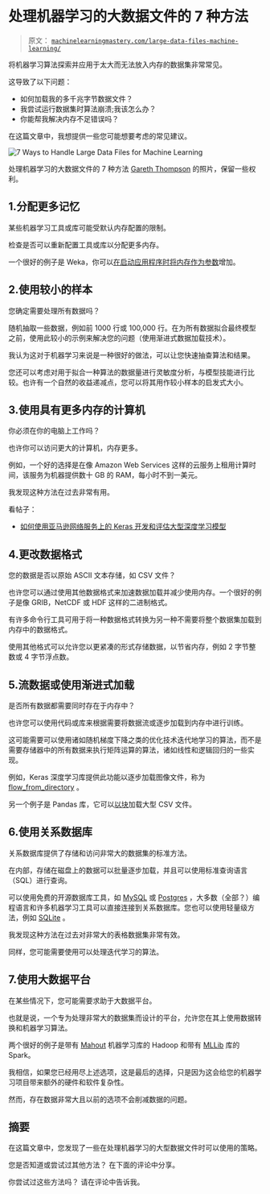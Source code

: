 # 处理机器学习的大数据文件的 7 种方法

> 原文： [`machinelearningmastery.com/large-data-files-machine-learning/`](https://machinelearningmastery.com/large-data-files-machine-learning/)

将机器学习算法探索并应用于太大而无法放入内存的数据集非常常见。

这导致了以下问题：

*   如何加载我的多千兆字节数据文件？
*   我尝试运行数据集时算法崩溃;我该怎么办？
*   你能帮我解决内存不足错误吗？

在这篇文章中，我想提供一些您可能想要考虑的常见建议。

![7 Ways to Handle Large Data Files for Machine Learning](https://3qeqpr26caki16dnhd19sv6by6v-wpengine.netdna-ssl.com/wp-content/uploads/2017/05/7-Ways-to-Handle-Large-Data-Files-for-Machine-Learning.jpg)

处理机器学习的大数据文件的 7 种方法
[Gareth Thompson](https://www.flickr.com/photos/evo_gt/12267202894/) 的照片，保留一些权利。

## 1.分配更多记忆

某些机器学习工具或库可能受默认内存配置的限制。

检查是否可以重新配置工具或库以分配更多内存。

一个很好的例子是 Weka，你可以[在启动应用程序时将内存作为参数](https://weka.wikispaces.com/OutOfMemoryException)增加。

## 2.使用较小的样本

您确定需要处理所有数据吗？

随机抽取一些数据，例如前 1000 行或 100,000 行。在为所有数据拟合最终模型之前，使用此较小的示例来解决您的问题（使用渐进式数据加载技术）。

我认为这对于机器学习来说是一种很好的做法，可以让您快速抽查算法和结果。

您还可以考虑对用于拟合一种算法的数据量进行灵敏度分析，与模型技能进行比较。也许有一个自然的收益递减点，您可以将其用作较小样本的启发式大小。

## 3.使用具有更多内存的计算机

你必须在你的电脑上工作吗？

也许你可以访问更大的计算机，内存更多。

例如，一个好的选择是在像 Amazon Web Services 这样的云服务上租用计算时间，该服务为机器提供数十 GB 的 RAM，每小时不到一美元。

我发现这种方法在过去非常有用。

看帖子：

*   [如何使用亚马逊网络服务上的 Keras 开发和评估大型深度学习模型](http://machinelearningmastery.com/develop-evaluate-large-deep-learning-models-keras-amazon-web-services/)

## 4.更改数据格式

您的数据是否以原始 ASCII 文本存储，如 CSV 文件？

也许您可以通过使用其他数据格式来加速数据加载并减少使用内存。一个很好的例子是像 GRIB，NetCDF 或 HDF 这样的二进制格式。

有许多命令行工具可用于将一种数据格式转换为另一种不需要将整个数据集加载到内存中的数据格式。

使用其他格式可以允许您以更紧凑的形式存储数据，以节省内存，例如 2 字节整数或 4 字节浮点数。

## 5.流数据或使用渐进式加载

是否所有数据都需要同时存在于内存中？

也许您可以使用代码或库来根据需要将数据流或逐步加载到内存中进行训练。

这可能需要可以使用诸如随机梯度下降之类的优化技术迭代地学习的算法，而不是需要存储器中的所有数据来执行矩阵运算的算法，诸如线性和逻辑回归的一些实现。

例如，Keras 深度学习库提供此功能以逐步加载图像文件，称为 [flow_from_directory](https://keras.io/preprocessing/image/) 。

另一个例子是 Pandas 库，它可以[以块](http://pandas.pydata.org/pandas-docs/stable/io.html#iterating-through-files-chunk-by-chunk)加载大型 CSV 文件。

## 6.使用关系数据库

关系数据库提供了存储和访问非常大的数据集的标准方法。

在内部，存储在磁盘上的数据可以批量逐步加载，并且可以使用标准查询语言（SQL）进行查询。

可以使用免费的开源数据库工具，如 [MySQL](https://www.mysql.com/) 或 [Postgres](https://www.postgresql.org/) ，大多数（全部？）编程语言和许多机器学习工具可以直接连接到关系数据库。您也可以使用轻量级方法，例如 [SQLite](https://www.sqlite.org/) 。

我发现这种方法在过去对非常大的表格数据集非常有效。

同样，您可能需要使用可以处理迭代学习的算法。

## 7.使用大数据平台

在某些情况下，您可能需要求助于大数据平台。

也就是说，一个专为处理非常大的数据集而设计的平台，允许您在其上使用数据转换和机器学习算法。

两个很好的例子是带有 [Mahout](http://mahout.apache.org/) 机器学习库的 Hadoop 和带有 [MLLib](http://spark.apache.org/mllib/) 库的 Spark。

我相信，如果您已经用尽上述选项，这是最后的选择，只是因为这会给您的机器学习项目带来额外的硬件和软件复杂性。

然而，存在数据非常大且以前的选项不会削减数据的问题。

## 摘要

在这篇文章中，您发现了一些在处理机器学习的大型数据文件时可以使用的策略。

您是否知道或尝试过其他方法？
在下面的评论中分享。

你尝试过这些方法吗？
请在评论中告诉我。